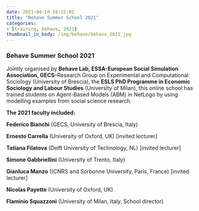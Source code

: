```yaml
---
date: 2021-04-10 18:15:01
title: "Behave Summer School 2021"
categories:
- [training, behave, 2021]
thumbnail_in_body: /img/behave/behave_2021.jpg
---
```


<h3 class="_excerpt_ignore">Behave Summer School 2021</h3>

Jointly organised by **Behave Lab, ESSA-European Social Simulation Association, GECS**–Research Group on Experimental and Computational Sociology (University of Brescia), the **ESLS PhD Programme in Economic Sociology and Labour Studies** (University of Milan), this online school has trained students on Agent-Based Models (ABM) in NetLogo by using modelling examples from social science research.

**The 2021 faculty included:**

**Federico Bianchi** (GECS, University of Brescia, Italy)

**Ernesto Carrella** (University of Oxford, UK) [invited lecturer]

**Tatiana Filatova** (Delft University of Technology, NL) [invited lecturer]

**Simone Gabbriellini** (University of Trento, Italy)

**Gianluca Manzo** ((CNRS and Sorbonne University, Paris, France) [invited lecturer]

**Nicolas Payette** (University of Oxford, UK)

**Flaminio Squazzoni** (University of Milan, Italy, School director)